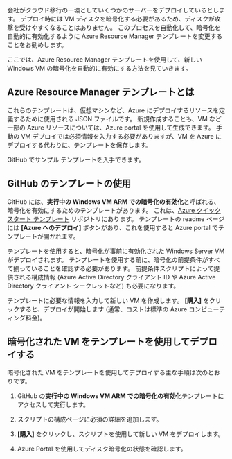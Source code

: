会社がクラウド移行の一環としていくつかのサーバーをデプロイしているとします。 デプロイ時には VM ディスクを暗号化する必要があるため、ディスクが攻撃を受けやすくなることはありません。 このプロセスを自動化して、暗号化を自動的に有効化するように Azure Resource Manager テンプレートを変更することをお勧めします。

ここでは、Azure Resource Manager テンプレートを使用して、新しい Windows VM の暗号化を自動的に有効にする方法を見ていきます。

## <a name="what-are-azure-resource-manager-templates"></a>Azure Resource Manager テンプレートとは

これらのテンプレートは、仮想マシンなど、Azure にデプロイするリソースを定義するために使用される JSON ファイルです。 新規作成することも、VM など一部の Azure リソースについては、Azure portal を使用して生成できます。 手動の VM デプロイでは必須情報を入力する必要がありますが、VM を Azure にデプロイする代わりに、テンプレートを保存します。

GitHub でサンプル テンプレートを入手できます。

## <a name="using-github-templates"></a>GitHub のテンプレートの使用

GitHub には、**実行中の Windows VM ARM での暗号化の有効化**と呼ばれる、暗号化を有効にするためのテンプレートがあります。 これは、[Azure クイック スタート テンプレート](https://github.com/Azure/azure-quickstart-templates) リポジトリにあります。 テンプレートの readme ページには **[Azure へのデプロイ]** ボタンがあり、これを使用すると Azure portal でテンプレートが開かれます。

テンプレートを使用すると、暗号化が事前に有効化された Windows Server VM がデプロイされます。 テンプレートを使用する前に、暗号化の前提条件がすべて揃っていることを確認する必要があります。 前提条件スクリプトによって提供される構成情報 (Azure Active Directory クライアント ID や Azure Active Directory クライアント シークレットなど) も必要になります。

テンプレートに必要な情報を入力して新しい VM を作成します。 **[購入]** をクリックすると、デプロイが開始します (通常、コストは標準の Azure コンピューティング料金)。

## <a name="deploy-an-encrypted-vm-by-using-a-template"></a>暗号化された VM をテンプレートを使用してデプロイする

暗号化された VM をテンプレートを使用してデプロイする主な手順は次のとおりです。

1. GitHub の**実行中の Windows VM ARM での暗号化の有効化**テンプレートにアクセスして実行します。

1. スクリプトの構成ページに必須の詳細を追加します。

1. **[購入]** をクリックし、スクリプトを使用して新しい VM をデプロイします。

1. Azure Portal を使用してディスク暗号化の状態を確認します。
